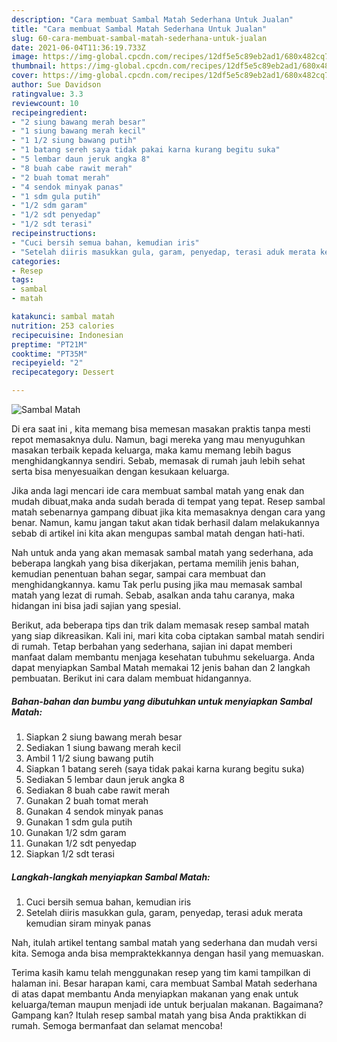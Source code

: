 ```yaml
---
description: "Cara membuat Sambal Matah Sederhana Untuk Jualan"
title: "Cara membuat Sambal Matah Sederhana Untuk Jualan"
slug: 60-cara-membuat-sambal-matah-sederhana-untuk-jualan
date: 2021-06-04T11:36:19.733Z
image: https://img-global.cpcdn.com/recipes/12df5e5c89eb2ad1/680x482cq70/sambal-matah-foto-resep-utama.jpg
thumbnail: https://img-global.cpcdn.com/recipes/12df5e5c89eb2ad1/680x482cq70/sambal-matah-foto-resep-utama.jpg
cover: https://img-global.cpcdn.com/recipes/12df5e5c89eb2ad1/680x482cq70/sambal-matah-foto-resep-utama.jpg
author: Sue Davidson
ratingvalue: 3.3
reviewcount: 10
recipeingredient:
- "2 siung bawang merah besar"
- "1 siung bawang merah kecil"
- "1 1/2 siung bawang putih"
- "1 batang sereh saya tidak pakai karna kurang begitu suka"
- "5 lembar daun jeruk angka 8"
- "8 buah cabe rawit merah"
- "2 buah tomat merah"
- "4 sendok minyak panas"
- "1 sdm gula putih"
- "1/2 sdm garam"
- "1/2 sdt penyedap"
- "1/2 sdt terasi"
recipeinstructions:
- "Cuci bersih semua bahan, kemudian iris"
- "Setelah diiris masukkan gula, garam, penyedap, terasi aduk merata kemudian siram minyak panas"
categories:
- Resep
tags:
- sambal
- matah

katakunci: sambal matah 
nutrition: 253 calories
recipecuisine: Indonesian
preptime: "PT21M"
cooktime: "PT35M"
recipeyield: "2"
recipecategory: Dessert

---
```



![Sambal Matah](https://img-global.cpcdn.com/recipes/12df5e5c89eb2ad1/680x482cq70/sambal-matah-foto-resep-utama.jpg)

Di era  saat ini , kita memang bisa memesan masakan praktis tanpa mesti repot memasaknya dulu. Namun, bagi mereka yang mau menyuguhkan masakan terbaik kepada keluarga, maka kamu memang lebih bagus menghidangkannya sendiri. Sebab, memasak di rumah jauh lebih sehat serta bisa menyesuaikan dengan kesukaan keluarga.

Jika anda lagi mencari ide cara membuat sambal matah yang enak dan mudah dibuat,maka anda sudah berada di tempat yang tepat. Resep sambal matah  sebenarnya gampang dibuat jika kita memasaknya dengan cara yang benar. Namun, kamu jangan takut akan tidak berhasil dalam melakukannya 
sebab di artikel ini kita akan mengupas sambal matah dengan hati-hati.  



Nah untuk anda yang akan memasak sambal matah yang sederhana, ada beberapa langkah yang bisa dikerjakan, pertama memilih jenis bahan, kemudian penentuan bahan segar, sampai cara membuat dan menghidangkannya. kamu Tak perlu pusing jika mau memasak sambal matah yang lezat di rumah. Sebab, asalkan anda  tahu caranya, maka hidangan ini bisa jadi sajian yang spesial.

Berikut, ada beberapa tips dan trik dalam memasak resep sambal matah yang siap dikreasikan. Kali ini, mari kita coba ciptakan sambal matah sendiri di rumah. Tetap berbahan yang sederhana, sajian ini dapat memberi manfaat dalam membantu menjaga kesehatan tubuhmu sekeluarga. Anda dapat menyiapkan Sambal Matah memakai 12 jenis bahan dan 2 langkah pembuatan. Berikut ini cara dalam membuat hidangannya.

<!--inarticleads1-->

##### Bahan-bahan dan bumbu yang dibutuhkan untuk menyiapkan Sambal Matah:

1. Siapkan 2 siung bawang merah besar
1. Sediakan 1 siung bawang merah kecil
1. Ambil 1 1/2 siung bawang putih
1. Siapkan 1 batang sereh (saya tidak pakai karna kurang begitu suka)
1. Sediakan 5 lembar daun jeruk angka 8
1. Sediakan 8 buah cabe rawit merah
1. Gunakan 2 buah tomat merah
1. Gunakan 4 sendok minyak panas
1. Gunakan 1 sdm gula putih
1. Gunakan 1/2 sdm garam
1. Gunakan 1/2 sdt penyedap
1. Siapkan 1/2 sdt terasi




<!--inarticleads2-->

##### Langkah-langkah menyiapkan Sambal Matah:

1. Cuci bersih semua bahan, kemudian iris
1. Setelah diiris masukkan gula, garam, penyedap, terasi aduk merata kemudian siram minyak panas




Nah, itulah artikel tentang  sambal matah  yang sederhana dan mudah versi kita. Semoga anda bisa mempraktekkannya dengan hasil yang memuaskan. 

Terima kasih kamu telah menggunakan resep yang tim kami tampilkan di halaman ini. Besar harapan kami, cara membuat  Sambal Matah sederhana di atas dapat membantu Anda menyiapkan makanan yang enak untuk keluarga/teman maupun menjadi ide untuk berjualan makanan. Bagaimana? Gampang kan? Itulah resep sambal matah yang bisa Anda praktikkan di rumah. Semoga bermanfaat dan selamat mencoba!

